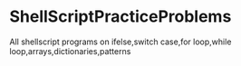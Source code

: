 # ShellScriptPracticeProblems
All shellscript programs on ifelse,switch case,for loop,while loop,arrays,dictionaries,patterns

